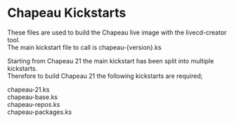 # Chapeau Kickstarts

These files are used to build the Chapeau live image with the livecd-creator tool.  
The main kickstart file to call is chapeau-{version}.ks

Starting from Chapeau 21 the main kickstart has been split into multiple kickstarts.  
Therefore to build Chapeau 21 the following kickstarts are required;

chapeau-21.ks  
chapeau-base.ks  
chapeau-repos.ks  
chapeau-packages.ks  

